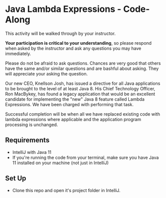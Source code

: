 # Java Lambda Expressions  - Code-Along

This activity will be walked through by your instructor.

**Your participation is critical to your understanding**, so please respond when asked by the instructor and ask any questions you may have immediately.

Please do not be afraid to ask questions.  Chances are very good that others have the same and/or similar questions and are bashful about asking.  They will appreciate your asking the question.

Our new CEO, Knellson Josh, has issued a directive for all Java applications to be brought to the level of at least Java 8.  His Chief Technology Officer, Ron MacBykey, has found a legacy application that would be an excellent candidate for implementing the "new" Java 8 feature called Lambda Expressions.   We have been charged with performing that task.

Successful completion will be when all we have replaced existing code with lambda expressions where applicable and the  application program processing is unchanged.

## Requirements

- IntelliJ with Java 11
- If you're running the code from your terminal, make sure you have Java 11 installed on your machine (not just in IntelliJ)

## Set Up

- Clone this repo and open it's project folder in IntelliJ.
